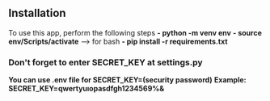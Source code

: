 ## Installation
To use this app, perform the following steps
__- python -m venv env__
__- source env/Scripts/activate__ --> for bash
__- pip install -r requirements.txt__

### Don't forget to enter SECRET_KEY at settings.py

__You can use .env file for SECRET_KEY=(security password)__
__Example: SECRET_KEY=qwertyuıopasdfgh1234569%&__